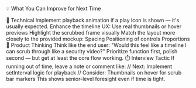 💡 What You Can Improve for Next Time

🔧 Technical
Implement playback animation if a play icon is shown — it's usually expected.
Enhance the timeline UX:
Use real thumbnails or hover previews
Highlight the scrubbed frame visually
Match the layout more closely to the provided mockup:
Spacing
Positioning of controls
Proportions
🎯 Product Thinking
Think like the end user:
"Would this feel like a timeline I can scrub through like a security video?"
Prioritize function first, polish second — but get at least the core flow working.
⏱️ Interview Tactic
If running out of time, leave a note or comment like:
// Next: Implement setInterval logic for playback
// Consider: Thumbnails on hover for scrub bar markers
This shows senior-level foresight even if time is tight.